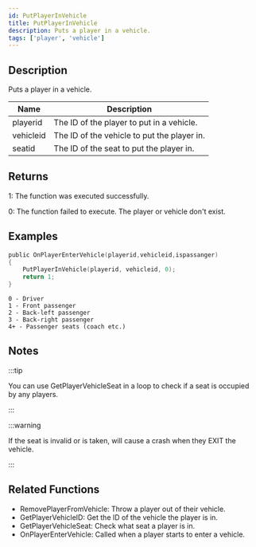```yaml
---
id: PutPlayerInVehicle
title: PutPlayerInVehicle
description: Puts a player in a vehicle.
tags: ['player', 'vehicle']
---
```


<TagLinks />

## Description

Puts a player in a vehicle.


| Name | Description |
|------|-------------|
|playerid | The ID of the player to put in a vehicle.|
|vehicleid | The ID of the vehicle to put the player in.|
|seatid | The ID of the seat to put the player in.|


## Returns

 1: The function was executed successfully. 

 0: The function failed to execute. The player or vehicle don't exist.


## Examples


```c
public OnPlayerEnterVehicle(playerid,vehicleid,ispassanger)
{
    PutPlayerInVehicle(playerid, vehicleid, 0);
    return 1;
}
```


```
0 - Driver
1 - Front passenger
2 - Back-left passenger
3 - Back-right passenger
4+ - Passenger seats (coach etc.)

```


## Notes

:::tip

You can use GetPlayerVehicleSeat in a loop to check if a seat is occupied by any players.

:::


:::warning

If the seat is invalid or is taken, will cause a crash when they EXIT the vehicle.

:::


## Related Functions


-  RemovePlayerFromVehicle: Throw a player out of their vehicle.
-  GetPlayerVehicleID: Get the ID of the vehicle the player is in.
-  GetPlayerVehicleSeat: Check what seat a player is in.
-  OnPlayerEnterVehicle: Called when a player starts to enter a vehicle.